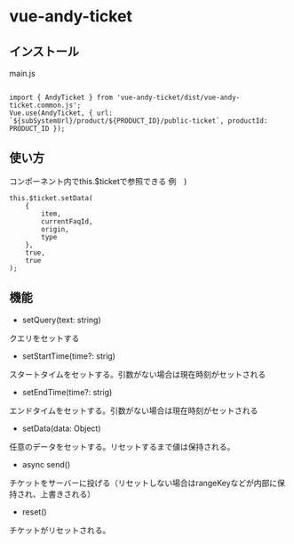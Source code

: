# vue-andy-ticket

## インストール

main.js
```

import { AndyTicket } from 'vue-andy-ticket/dist/vue-andy-ticket.common.js';
Vue.use(AndyTicket, { url: `${subSystemUrl}/product/${PRODUCT_ID}/public-ticket`, productId: PRODUCT_ID });

```

## 使い方

コンポーネント内でthis.$ticketで参照できる
例　)
```
this.$ticket.setData(
	{
		item,
		currentFaqId,
		origin,
		type
	},
	true,
	true
);

```

## 機能

- setQuery(text: string)

クエリをセットする

- setStartTime(time?: strig)

スタートタイムをセットする。引数がない場合は現在時刻がセットされる

- setEndTime(time?: strig)

エンドタイムをセットする。引数がない場合は現在時刻がセットされる

- setData(data: Object)

任意のデータをセットする。リセットするまで値は保持される。

- async send()

チケットをサーバーに投げる（リセットしない場合はrangeKeyなどが内部に保持され、上書きされる）

- reset()

チケットがリセットされる。